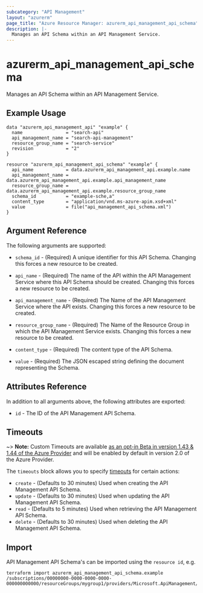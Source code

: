 ```yaml
---
subcategory: "API Management"
layout: "azurerm"
page_title: "Azure Resource Manager: azurerm_api_management_api_schema"
description: |-
  Manages an API Schema within an API Management Service.
---
```


# azurerm_api_management_api_schema

Manages an API Schema within an API Management Service.

## Example Usage

```hcl
data "azurerm_api_management_api" "example" {
  name                = "search-api"
  api_management_name = "search-api-management"
  resource_group_name = "search-service"
  revision            = "2"
}

resource "azurerm_api_management_api_schema" "example" {
  api_name            = data.azurerm_api_management_api.example.name
  api_management_name = data.azurerm_api_management_api.example.api_management_name
  resource_group_name = data.azurerm_api_management_api.example.resource_group_name
  schema_id           = "example-sche,a"
  content_type        = "application/vnd.ms-azure-apim.xsd+xml"
  value               = file("api_management_api_schema.xml")
}
```

## Argument Reference

The following arguments are supported:

* `schema_id` - (Required) A unique identifier for this API Schema. Changing this forces a new resource to be created.

* `api_name` - (Required) The name of the API within the API Management Service where this API Schema should be created. Changing this forces a new resource to be created.

* `api_management_name` - (Required) The Name of the API Management Service where the API exists. Changing this forces a new resource to be created.

* `resource_group_name` - (Required) The Name of the Resource Group in which the API Management Service exists. Changing this forces a new resource to be created.

* `content_type` - (Required) The content type of the API Schema.

* `value` - (Required) The JSON escaped string defining the document representing the Schema.

## Attributes Reference

In addition to all arguments above, the following attributes are exported:

* `id` - The ID of the API Management API Schema.

## Timeouts

~> **Note:** Custom Timeouts are available [as an opt-in Beta in version 1.43 & 1.44 of the Azure Provider](/docs/providers/azurerm/guides/2.0-beta.html) and will be enabled by default in version 2.0 of the Azure Provider.

The `timeouts` block allows you to specify [timeouts](https://www.terraform.io/docs/configuration/resources.html#timeouts) for certain actions:

* `create` - (Defaults to 30 minutes) Used when creating the API Management API Schema.
* `update` - (Defaults to 30 minutes) Used when updating the API Management API Schema.
* `read` - (Defaults to 5 minutes) Used when retrieving the API Management API Schema.
* `delete` - (Defaults to 30 minutes) Used when deleting the API Management API Schema.

## Import

API Management API Schema's can be imported using the `resource id`, e.g.

```shell
terraform import azurerm_api_management_api_schema.example /subscriptions/00000000-0000-0000-0000-000000000000/resourceGroups/mygroup1/providers/Microsoft.ApiManagement/service/instance1/schemas/schema1
```
